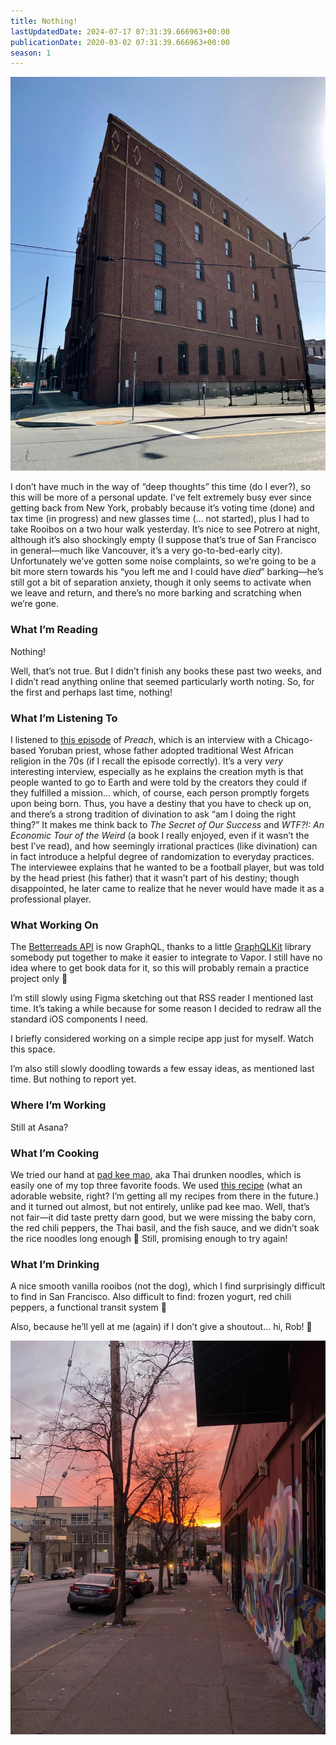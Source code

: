 ```yaml
---
title: Nothing!
lastUpdatedDate: 2024-07-17 07:31:39.666963+00:00
publicationDate: 2020-03-02 07:31:39.666963+00:00
season: 1
---
```


![The Takahashi Building in Design District](../../assets/newsletters/takahashi_building.jpg)

I don’t have much in the way of “deep thoughts” this time (do I ever?), so this will be more of a personal update. I’ve felt extremely busy ever since getting back from New York, probably because it’s voting time (done) and tax time (in progress) and new glasses time (… not started), plus I had to take Rooibos on a two hour walk yesterday. It’s nice to see Potrero at night, although it’s also shockingly empty (I suppose that’s true of San Francisco in general—much like Vancouver, it’s a very go-to-bed-early city). Unfortunately we’ve gotten some noise complaints, so we’re going to be a bit more stern towards his “you left me and I could have *died*” barking—he’s still got a bit of separation anxiety, though it only seems to activate when we leave and return, and there’s no more barking and scratching when we’re gone.

### What I’m Reading

Nothing!

Well, that’s not true. But I didn’t finish any books these past two weeks, and I didn’t read anything online that seemed particularly worth noting. So, for the first and perhaps last time, nothing!

### What I’m Listening To

I listened to [this episode](https://preachpod.org/listen/makinde-adedapo) of *Preach*, which is an interview with a Chicago-based Yoruban priest, whose father adopted traditional West African religion in the 70s (if I recall the episode correctly). It’s a very *very* interesting interview, especially as he explains the creation myth is that people wanted to go to Earth and were told by the creators they could if they fulfilled a mission… which, of course, each person promptly forgets upon being born. Thus, you have a destiny that you have to check up on, and there’s a strong tradition of divination to ask “am I doing the right thing?” It makes me think back to *The Secret of Our Success* and *WTF?!: An Economic Tour of the Weird* (a book I really enjoyed, even if it wasn’t the best I’ve read), and how seemingly irrational practices (like divination) can in fact introduce a helpful degree of randomization to everyday practices. The interviewee explains that he wanted to be a football player, but was told by the head priest (his father) that it wasn’t part of his destiny; though disappointed, he later came to realize that he never would have made it as a professional player.

### What Working On

The [Betterreads API](https://github.com/bibliopals/betterreads-api) is now GraphQL, thanks to a little [GraphQLKit](https://github.com/alexsteinerde/graphql-kit) library somebody put together to make it easier to integrate to Vapor. I still have no idea where to get book data for it, so this will probably remain a practice project only 🙂

I’m still slowly using Figma sketching out that RSS reader I mentioned last time. It’s taking a while because for some reason I decided to redraw all the standard iOS components I need.

I briefly considered working on a simple recipe app just for myself. Watch this space.

I’m also still slowly doodling towards a few essay ideas, as mentioned last time. But nothing to report yet.

### Where I’m Working

Still at Asana?

### What I’m Cooking

We tried our hand at [pad kee mao](https://en.wikipedia.org/wiki/Drunken_noodles), aka Thai drunken noodles, which is easily one of my top three favorite foods. We used [this recipe](https://thewoksoflife.com/drunken-noodles-pad-kee-mao/) (what an adorable website, right? I’m getting all my recipes from there in the future.) and it turned out almost, but not entirely, unlike pad kee mao. Well, that’s not fair—it did taste pretty darn good, but we were missing the baby corn, the red chili peppers, the Thai basil, and the fish sauce, and we didn’t soak the rice noodles long enough 🙂 Still, promising enough to try again!

### What I’m Drinking

A nice smooth vanilla rooibos (not the dog), which I find surprisingly difficult to find in San Francisco. Also difficult to find: frozen yogurt, red chili peppers, a functional transit system 🙂

Also, because he’ll yell at me (again) if I don’t give a shoutout… hi, Rob! 🙂

![Sunset in Soma](../../assets/newsletters/soma_sunset.jpg)